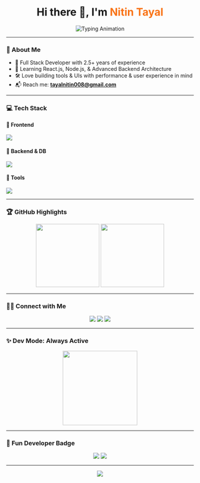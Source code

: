 <!-- ⚡ Nitin Tayal GitHub Profile README.md ⚡ -->

<h1 align="center">Hi there 👋, I'm <span style="color:#f97316;">Nitin Tayal</span></h1>

<p align="center">
  <img src="https://readme-typing-svg.demolab.com?font=Fira+Code&size=24&duration=3000&pause=1000&color=22D3EE&center=true&vCenter=true&width=500&lines=Full+Stack+Web+Developer;MERN+Stack+%7C+JavaScript+Fanatic;Clean+Code+%E2%9C%85+Pixel+Perfect+UI+%F0%9F%96%8C;Open+Source+Contributor" alt="Typing Animation">
</p>

---

### 🌟 About Me

- 🎯 Full Stack Developer with 2.5+ years of experience
- 🧠 Learning React.js, Node.js, & Advanced Backend Architecture
- 🛠️ Love building tools & UIs with performance & user experience in mind
- 📬 Reach me: **tayalnitin008@gmail.com**

---

### 💻 Tech Stack

#### 🚀 Frontend
<img src="https://skillicons.dev/icons?i=html,css,js,ts,react,nextjs,tailwind,bootstrap" />

#### 🧠 Backend & DB
<img src="https://skillicons.dev/icons?i=nodejs,express,mongodb,mysql" />

#### 🧰 Tools
<img src="https://skillicons.dev/icons?i=git,github,vscode,postman,figma" />

---

### 🏆 GitHub Highlights

<p align="center">
  <img src="https://github-readme-stats.vercel.app/api?username=nitintayal008&show_icons=true&theme=tokyonight&hide_title=true&count_private=true" height="170" />
  <img src="https://github-readme-streak-stats.herokuapp.com/?user=nitintayal008&theme=tokyonight" height="170" />
</p>

---

### 🧑‍💼 Connect with Me

<p align="center">
  <a href="mailto:tayalnitin008@gmail.com"><img src="https://img.shields.io/badge/Gmail-EA4335?style=for-the-badge&logo=gmail&logoColor=white"/></a>
  <a href="https://www.linkedin.com/in/nitin-tayal-652357259/"><img src="https://img.shields.io/badge/LinkedIn-blue?style=for-the-badge&logo=linkedin&logoColor=white"/></a>
  <a href="https://github.com/nitintayal008"><img src="https://img.shields.io/badge/GitHub-black?style=for-the-badge&logo=github&logoColor=white"/></a>
</p>

---

### ✨ Dev Mode: Always Active

<p align="center">
  <img src="https://raw.githubusercontent.com/roshanrahman/roshanrahman/main/images/Developer.gif" height="200" />
</p>

---

### 🧠 Fun Developer Badge

<p align="center">
  <img src="https://img.shields.io/badge/Coffee-Makes+Code+Magical-FFDD00?style=for-the-badge&logo=buymeacoffee&logoColor=black" />
  <img src="https://img.shields.io/badge/Code-Sleep-Repeat-8b5cf6?style=for-the-badge&logo=codeforces&logoColor=white" />
</p>

---

<p align="center">
  <img src="https://capsule-render.vercel.app/api?type=waving&color=gradient&height=100&section=footer"/>
</p>
